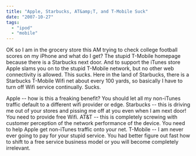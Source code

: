```yaml
---
title: "Apple, Starbucks, AT&amp;T, and T-Mobile Suck"
date: "2007-10-27"
tags: 
  - "ipod"
  - "mobile"
---
```


OK so I am in the grocery store this AM trying to check college football scores on my iPhone and what do I get? The stupid T-Mobile homepage because there is a Starbucks next door. And to support the iTunes store Apple slams you on to the stupid T-Mobile network, but no other web connectivity is allowed. This sucks. Here in the land of Starbucks, there is a Starbucks T-Mobile Wifi net about every 100 yards, so basically I have to turn off Wifi service continually. Sucks.

Apple -- how is this a freaking benefit? You should let all my non-iTunes traffic default to a different wifi provider or edge. Starbucks -- this is driving me out of your stores and pissing me off at you even when I am next door! You need to provide free Wifi. AT&T -- this is completely screwing with customer perception of the network performance of the device. You need to help Apple get non-iTunes traffic onto your net. T-Mobile -- I am never ever going to pay for your stupid service. You had better figure out fast how to shift to a free service business model or you will become completely irrelevant.
